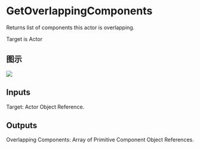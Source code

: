 # GetOverlappingComponents

Returns list of components this actor is overlapping.

Target is Actor

## 图示

![]($-20221218-18190547.png)

## Inputs

Target: Actor Object Reference.  

## Outputs

Overlapping Components: Array of Primitive Component Object References.

